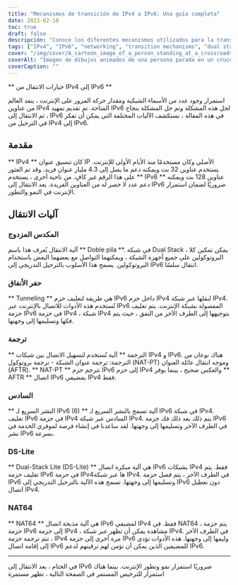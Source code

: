 ```yaml
---
title: "Mecanismos de transición de IPv4 a IPv6: Una guía completa"
date: 2023-02-18
toc: true
draft: false
descripción: "Conoce los diferentes mecanismos utilizados para la transición de IPv4 a IPv6 en esta completa guía."
tags: ["IPv4", "IPv6", "networking", "transition mechanisms", "dual stack", "NAT64", "DNS64", "IPv6 tunneling", "ISATAP", "6to4", "DS-lite", "MAP-T", "IPv6 migration", "network protocols", "internet protocol", "network architecture", "routing", "subnetting", "addressing"]
cover: "/img/cover/A_cartoon_image_of_a_person_standing_at_a_crossroads.png"
coverAlt: "Imagen de dibujos animados de una persona parada en un cruce de caminos, con un poste indicador que muestra las direcciones IPv4 e IPv6, representando la elección y transición entre los dos protocolos."
coverCaption: ""
---
```


** خيارات الانتقال من IPv4 إلى IPv6 **
 
 استمرار وجود عدد من الأسماء الشبكية ومقدار حركة المرور على الإنترنت ، ينفد العالم من عناوين IPv4 المتاحة. تم تقديم تمهيد IPv6 لحل هذه المشكلة وتم حل المشكلة بنجاح ، ثم الانتقال إلى IPv6 في هذه المقالة ، نستكشف الآليات المختلفة التي يمكن أن تفكر في الترحيل من IPv4 إلى IPv6.
 
 ## مقدمة
 
 ** IPv4 ** كان تنسيق عنوان IP الأصلي وكان مستخدمًا منذ الأيام الأولى للإنترنت. يستخدم عناوين 32 بت ويمكنه دعم ما يصل إلى 4.3 مليار عنوان فريد. وقد تم العثور على هذا الرقم غير كافٍ. من ناحية أخرى ، يستخدم ** IPv6 ** عناوين 128 بت ويمكنه دعم عدد لا حصر له من العناوين الفريدة. يعد الانتقال إلى IPv6 ضروريًا لضمان استمرار الإنترنت في النمو والتطور.
 
 ## آليات الانتقال
 
 ### المكدس المزدوج
 
 آلية الانتقال يُعرف هذا باسم ** Doble pila **. في شبكة Dual Stack ، يمكن تمكين كلا البروتوكولين على جميع أجهزة الشبكة ، ويمكنهما التواصل مع بعضهما البعض باستخدام البروتوكولين. يسمح هذا الأسلوب بالترحيل التدريجي إلى IPv6 انتقال سلسًا.
 
 ### حفر الأنفاق
 
 ** Tunneling ** هي طريقة لتغليف حزم IPv6 داخل حزم IPv4 لنقلها عبر شبكة IPv4. تُستخدم هذه الأدوات للاتصال بالإنترنت عبر IPv6 المفصولة بشبكة الإنترنت. يتم تغليف حزمة IPv6 في حزمة IPv4 ، شبكة IPv4 بتوجيهها إلى الطرف الآخر من النفق ، حيث يتم فكها وتسليمها إلى وجهتها.
 
 ### ترجمة
 
 ** الترجمة ** آلية تُستخدم لتسهيل الاتصال بين شبكات IPv4 و IPv6. هناك نوعان من الترجمة: ترجمة عنوان الشبكة - ترجمة بروتوكول (NAT-PT) وموجه انتقال عائلة العنوان (AFTR). ** NAT-PT ** تترجم حزم IPv6 إلى حزم IPv4 والعكس صحيح ، بينما يوفر ** AFTR ** اتصال IPv6 بمضيفي IPv4 فقط.
 
 ### السادس
 
 ** النشر السريع لـ IPv6 (6) ** آلية تسمح بالنشر السريع لـ IPv6 في شبكة IPv4. تغليف IPv6 في حزمة IPv4 السادس عبر شبكة IPv4. يتم ذلك بعد ذلك فك حزمة IPv6 في الطرف الآخر وتسليمها إلى وجهتها. لقد ساعدنا في إنشاء فرصة لموفري الخدمة في نشر IPv6 بسرعة.
 
 ### DS-Lite
 
 ** Dual-Stack Lite (DS-Lite) ** هي آلية مبكرة اتصال IPv6 بشبكات IPv4 فقط. يتم تغليف حزمة IPv6 في حزمة IPv4ها عبر شبكة IPv4. في الطرف الآخر ، يتم فصل حزمة IPv6 وتسليمها إلى وجهتها. تسمح هذه الآلية بالترحيل التدريجي إلى IPv6 دون تعطيل اتصال IPv4.
 
 ### NAT64
 
 ** NAT64 ** هي آلية مذبحة اتصال IPv6 لمضيفي IPv4 فقط. في NAT64 ، يتم حزمة حزمة IPv6 إلى حزمة IPv4 ، مشاهدة يمكن أن تظهر عبر شبكة IPv4. في الطرف الآخر ، تتم ترجمة حزمة IPv4 مرة أخرى إلى حزمة IPv6 وليمها إلى وجهتها. هذه الأدوات تؤدي إلى إقامة اتصال IPv6 للمضيفين الذين يمكن أن تؤمن لهم ترقيتهم لدعم IPv6.
 
 ______
 
 في الختام ، يعد الانتقال إلى IPv6 ضروريًا استمرار نمو وتطور الإنترنت. بينما هناك استمرار للترخيص المستمر في الصفحة التالية ، تظهر مستمرة
